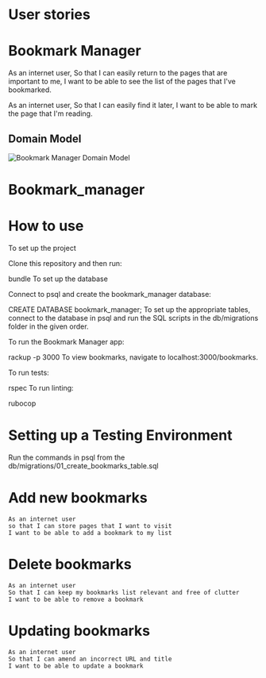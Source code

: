 # User stories
# Bookmark Manager

As an internet user,
So that I can easily return to the pages that are important to me,
I want to be able to see the list of the pages that I've bookmarked.

As an internet user,
So that I can easily find it later,
I want to be able to mark the page that I'm reading.

## Domain Model
![Bookmark Manager Domain Model](snapp.jpg)
# Bookmark_manager
# How to use

To set up the project

Clone this repository and then run:

bundle
To set up the database

Connect to psql and create the bookmark_manager database:

CREATE DATABASE bookmark_manager;
To set up the appropriate tables, connect to the database in psql and run the SQL scripts in the db/migrations folder in the given order.

To run the Bookmark Manager app:

rackup -p 3000
To view bookmarks, navigate to localhost:3000/bookmarks.

To run tests:

rspec
To run linting:

rubocop

# Setting up a Testing Environment

Run the commands in psql from the db/migrations/01_create_bookmarks_table.sql


# Add new bookmarks

```
As an internet user
so that I can store pages that I want to visit
I want to be able to add a bookmark to my list
```

# Delete bookmarks

```
As an internet user
So that I can keep my bookmarks list relevant and free of clutter
I want to be able to remove a bookmark
```

# Updating bookmarks

```
As an internet user
So that I can amend an incorrect URL and title
I want to be able to update a bookmark
```